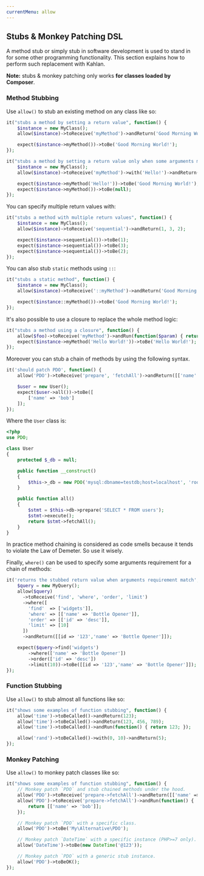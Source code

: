 ```yaml
---
currentMenu: allow
---
```


## Stubs & Monkey Patching DSL

A method stub or simply stub in software development is used to stand in for some other programming functionality. This section explains how to perform such replacement with Kahlan.

**Note:** stubs & monkey patching only works **for classes loaded by Composer**.

### Method Stubbing

Use `allow()` to stub an existing method on any class like so:

```php
it("stubs a method by setting a return value", function() {
    $instance = new MyClass();
    allow($instance)->toReceive('myMethod')->andReturn('Good Morning World!');

    expect($instance->myMethod())->toBe('Good Morning World!');
});
```

```php
it("stubs a method by setting a return value only when some arguments matches", function() {
    $instance = new MyClass();
    allow($instance)->toReceive('myMethod')->with('Hello!')->andReturn('Good Morning World!');

    expect($instance->myMethod('Hello!'))->toBe('Good Morning World!');
    expect($instance->myMethod())->toBe(null);
});
```

You can specify multiple return values with:

```php
it("stubs a method with multiple return values", function() {
    $instance = new MyClass();
    allow($instance)->toReceive('sequential')->andReturn(1, 3, 2);

    expect($instance->sequential())->toBe(1);
    expect($instance->sequential())->toBe(3);
    expect($instance->sequential())->toBe(2);
});
```

You can also stub `static` methods using `::`:

```php
it("stubs a static method", function() {
    $instance = new MyClass();
    allow($instance)->toReceive('::myMethod')->andReturn('Good Morning World!');

    expect($instance::myMethod())->toBe('Good Morning World!');
});
```

It's also possible to use a closure to replace the whole method logic:

```php
it("stubs a method using a closure", function() {
    allow($foo)->toReceive('myMethod')->andRun(function($param) { return $param; });
    expect($instance->myMethod('Hello World!'))->toBe('Hello World!');
});
```

Moreover you can stub a chain of methods by using the following syntax.

```php
it('should patch PDO', function() {
    allow('PDO')->toReceive('prepare', 'fetchAll')->andReturn([['name' => 'bob']]);

    $user = new User();
    expect($user->all())->toBe([
        ['name' => 'bob']
    ]);
});
```

Where the `User` class is:

```php
<?php
use PDO;

class User
{
    protected $_db = null;

    public function __construct()
    {
        $this->_db = new PDO('mysql:dbname=testdb;host=localhost', 'root','');
    }

    public function all()
    {
        $stmt = $this->db->prepare('SELECT * FROM users');
        $stmt->execute();
        return $stmt->fetchAll();
    }
}
```

In practice method chaining is considered as code smells because it tends to violate the Law of Demeter. So use it wisely.

Finally, `where()` can be used to specify some arguments requirement for a chain of methods:

```php
it('returns the stubbed return value when arguments requirement match', function() {
    $query = new MyQuery();
    allow($query)
      ->toReceive('find', 'where', 'order', 'limit')
      ->where([
        'find'  => ['widgets']],
        'where' => [['name' => 'Bottle Opener']],
        'order' => [['id' => 'desc']],
        'limit' => [10]
      ])
      ->andReturn([[id => '123','name' => 'Bottle Opener']]);

    expect($query->find('widgets')
        ->where(['name' => 'Bottle Opener'])
        ->order(['id' => 'desc'])
        ->limit(10))->toBe([[id => '123','name' => 'Bottle Opener']]);
});
```

### <a name="function-stubbing"></a>Function Stubbing

Use `allow()` to stub almost all functions like so:

```php
it("shows some examples of function stubbing", function() {
    allow('time')->toBeCalled()->andReturn(123);
    allow('time')->toBeCalled()->andReturn(123, 456, 789);
    allow('time')->toBeCalled()->andRun(function() { return 123; });

    allow('rand')->toBeCalled()->with(0, 10)->andReturn(5);
});
```

### <a name="monkey-patching"></a>Monkey Patching

Use `allow()` to monkey patch classes like so:

```php
it("shows some examples of function stubbing", function() {
    // Monkey patch `PDO` and stub chained methods under the hood.
    allow('PDO')->toReceive('prepare->fetchAll')->andReturn([['name' => 'bob']]);
    allow('PDO')->toReceive('prepare->fetchAll')->andRun(function() {
        return [['name' => 'bob']];
    });

    // Monkey patch `PDO` with a specific class.
    allow('PDO')->toBe('My\Alternative\PDO');

    // Monkey patch `DateTime` with a specific instance (PHP>=7 only).
    allow('DateTime')->toBe(new DateTime('@123'));

    // Monkey patch `PDO` with a generic stub instance.
    allow('PDO')->toBeOK();
});
```

